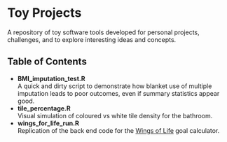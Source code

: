 # Toy Projects

A repository of toy software tools developed for personal projects, challenges, and to explore interesting ideas and concepts.

<h2>Table of Contents</h2>
<ul>
  <li> <b>BMI_imputation_test.R</b> </li>
  A quick and dirty script to demonstrate how blanket use of multiple imputation leads to poor outcomes, even if summary statistics appear good.
  
  <li><b>tile_percentage.R</b></li>
  Visual simulation of coloured vs white tile density for the bathroom.
  
  <li> <b>wings_for_life_run.R</b> </li>
  Replication of the back end code for the <a href="https://www.wingsforlifeworldrun.com/en/goal-calculator">Wings of Life</a> goal calculator.

  
</ul>
